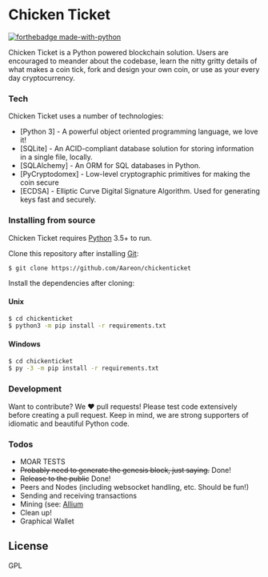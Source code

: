 # Chicken Ticket
[![forthebadge made-with-python](http://ForTheBadge.com/images/badges/made-with-python.svg)](https://www.python.org/)

Chicken Ticket is a Python powered blockchain solution. Users are encouraged to meander about the codebase, learn the nitty gritty details of what makes a coin tick, fork and design your own coin, or use as your every day cryptocurrency.

### Tech
Chicken Ticket uses a number of technologies:
* [Python 3] - A powerful object oriented programming language, we love it!
* [SQLite] - An ACID-compliant database solution for storing information in a single file, locally.
* [SQLAlchemy] - An ORM for SQL databases in Python.
* [PyCryptodomex] - Low-level cryptographic primitives for making the coin secure
* [ECDSA] - Elliptic Curve Digital Signature Algorithm. Used for generating keys fast and securely.

### Installing from source
Chicken Ticket requires [Python](https://python.org/) 3.5+ to run.

Clone this repository after installing [Git](https://git-scm.com):
```sh
$ git clone https://github.com/Aareon/chickenticket
```

Install the dependencies after cloning:
#### Unix
```sh
$ cd chickenticket
$ python3 -m pip install -r requirements.txt
```
#### Windows
```sh
$ cd chickenticket
$ py -3 -m pip install -r requirements.txt
```

### Development
Want to contribute? We ❤️ pull requests!
Please test code extensively before creating a pull request.
Keep in mind, we are strong supporters of idiomatic and beautiful Python code.

### Todos
 - MOAR TESTS
 - ~~Probably need to generate the genesis block, just saying.~~ Done!
 - ~~Release to the public~~ Done!
 - Peers and Nodes (including websocket handling, etc. Should be fun!)
 - Sending and receiving transactions
 - Mining (see: [Allium](https://github.com/JayDDee/cpuminer-opt/blob/master/algo/lyra2/allium.c)
 - Clean up!
 - Graphical Wallet


License
----
GPL
